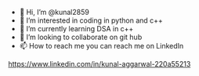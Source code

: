 - 👋 Hi, I’m @kunal2859
- 👀 I’m interested in coding in python and c++
- 🌱 I’m currently learning DSA in c++
- 💞️ I’m looking to collaborate on git hub
- 📫 How to reach me you can reach me on LinkedIn

https://www.linkedin.com/in/kunal-aggarwal-220a55213
<!---
kunal2859/kunal2859 is a ✨ special ✨ repository because its `README.md` (this file) appears on your GitHub profile.
You can click the Preview link to take a look at your changes.
--->
